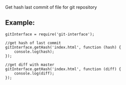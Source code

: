 Get hash last commit of file for git repository

## Example:
```
gitInterface = require('git-interface');

//get hash of last commit
gitInterface.getHash('index.html', function (hash) {
	console.log(hash);
});

//get diff with master
gitInterface.getHash('index.html', function (diff) {
	console.log(diff);
});
```